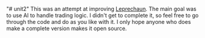 "# unit2" 
 This was an attempt at improving [Leprechaun](https://www.github.com/michaellormann/leprechaun). The main goal was to use AI to handle trading logic. I didn't get to complete it, so feel free to go through the code and do as you like with it. I only hope anyone who does make a complete version makes it open source.

